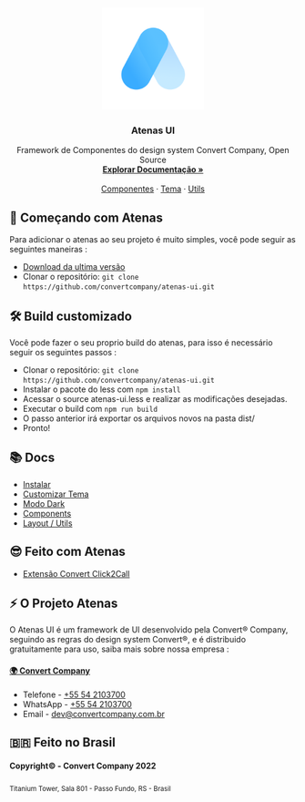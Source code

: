 <p align="center">
  <a href="https://convertcompany.com/">
    <img src="docs/icon-light.png" alt="Atenas" width="180">
  </a>
</p>

<h3 align="center">Atenas UI</h3>

<p align="center">
  Framework de Componentes do design system Convert Company, Open Source
  <br>
  <a href="https://atenas.convert.app.br/docs/installation"><strong>Explorar Documentação »</strong></a>
  <br>
  <br>
  <a href="https://atenas.convert.app.br/docs/components">Componentes</a>
  ·
  <a href="https://atenas.convert.app.br/docs/css">Tema</a>
  ·
  <a href="https://atenas.convert.app.br/docs/layout">Utils</a>
</p>

## 🚀 Começando com Atenas
Para adicionar o atenas ao seu projeto é muito simples, você pode seguir as seguintes maneiras :

- [Download da ultima versão](https://atenas.convert.app.br/docs/installation/#download)
- Clonar o repositório: `git clone https://github.com/convertcompany/atenas-ui.git`

## 🛠 Build customizado
Você pode fazer o seu proprio build do atenas, para isso é necessário seguir os seguintes passos :
- Clonar o repositório: `git clone https://github.com/convertcompany/atenas-ui.git`
- Instalar o pacote do less com `npm install`
- Acessar o source atenas-ui.less e realizar as modificações desejadas.
- Executar o build com `npm run build`
- O passo anterior irá exportar os arquivos novos na pasta dist/
- Pronto!

## 📚 Docs
- [Instalar](https://atenas.convert.app.br/docs/installation)
- [Customizar Tema](https://atenas.convert.app.br/docs/css/#theme)
- [Modo Dark](https://atenas.convert.app.br/docs/css/#darkmode)
- [Components](https://atenas.convert.app.br/docs/components)
- [Layout / Utils](https://atenas.convert.app.br/docs/layout)

## 😎 Feito com Atenas
- [Extensão Convert Click2Call](https://chrome.google.com/webstore/detail/convert-click2call/ibknofmdcbgmgadmdidenjifmphdjkog?hl=pt-br)

## ⚡️ O Projeto Atenas
O Atenas UI é um framework de UI desenvolvido pela Convert® Company, seguindo as regras do design system Convert®, e é distribuido gratuitamente para uso, saiba mais sobre nossa empresa :

#### [🌍 Convert Company](https://convertcompany.com.br)
- Telefone - <a href="tel:+555421037000">+55 54 2103700</a>
- WhatsApp - [+55 54 2103700](https://wa.me/555421037000)  
- Email - [dev@convertcompany.com.br](mailto:dev@convertcompany.com.br)

## 🇧🇷 Feito no Brasil
#### Copyright© - Convert Company 2022  
<sub>Titanium Tower, Sala 801 - Passo Fundo, RS - Brasil</sub>